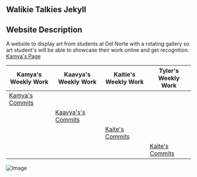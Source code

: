 ## Walikie Talkies Jekyll

## Website Description
A website to display art from students at Del Norte with a rotating gallery so art student's will be able to showcase their work online and get recognition.
[Kamya's Page](https://kamyamah.github.io/kamyamp4/)

| Kamya's Weekly Work | Kaavya's Weekly Work| Kaitie's Weekly Work | Tyler's Weekly Work |
| --------------- | --------------- | --------------- |--------------- |
| [Kamya's Commits](https://github.com/Tyler929/WalkieTalkies/tree/commitskamya ) | |
|  |[Kaavya's's Commits](https://github.com/Tyler929/WalkieTalkies/commits?author=rkaavya) | |
| | |  [Kaite's Commits](https://github.com/Tyler929/WalkieTalkies/commits?author=katiehickman) |
| |  | | [Kaite's Commits]( https://github.com/Tyler929/WalkieTalkies/commits?author=Tyler929)| https://github.com/Tyler929/WalkieTalkies/commits?author=Tyler929|

![Image](https://www.architectureartdesigns.com/wp-content/uploads/2013/12/20-Absolutely-Stunning-Art-Pieces-for-Your-Home-3.jpg)


